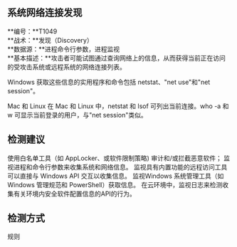 ## 系统网络连接发现  
**编号：**T1049  
**战术：**发现（Discovery）  
**数据源：**进程命令行参数，进程监视  
**基本描述：**攻击者可能试图通过查询网络上的信息，从而获得当前正在访问的受攻击系统或远程系统的网络连接列表。

Windows
获取这些信息的实用程序和命令包括 netstat、"net use"和"net session"。

Mac 和 Linux
在 Mac 和 Linux 中，netstat 和 lsof 可列出当前连接。who -a 和 w 可显示当前登录的用户，与"net session"类似。  
## 检测建议  
使用白名单工具（如 AppLocker、或软件限制策略) 审计和/或拦截恶意软件；
监视进程和命令行参数来收集系统和网络信息。
监视具有内置功能的远程访问工具可以直接与 Windows API 交互以收集信息。
监视Windows 系统管理工具（如 Windows 管理规范和 PowerShell）获取信息。
在云环境中，监视日志来检测收集有关环境内安全软件配置信息的API的行为。  
## 检测方式  
规则